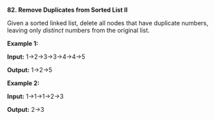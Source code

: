 **82. Remove Duplicates from Sorted List II**

Given a sorted linked list, delete all nodes that have duplicate numbers, leaving only _distinct_ numbers from the original list.

**Example 1:**

**Input:** 1-&gt;2-&gt;3-&gt;3-&gt;4-&gt;4-&gt;5

**Output:** 1-&gt;2-&gt;5

**Example 2:**

**Input:** 1-&gt;1-&gt;1-&gt;2-&gt;3

**Output:** 2-&gt;3
